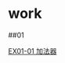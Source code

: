 # work
##01

[EX01-01 加法器](https://colab.research.google.com/drive/1su_cYpUM6LcJ_mURGoPtFry52xCI6gZf)
